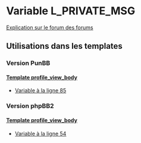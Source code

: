 # Variable L_PRIVATE_MSG
[Explication sur le forum des forums](http://forum.forumactif.com/t294113-listing-des-variables#L_PRIVATE_MSG)

## Utilisations dans les templates

### Version PunBB

#### [Template profile_view_body](punbb/profile_view_body.md)
* [Variable à la ligne 85](../punbb/profile_view_body.tpl#L85)

### Version phpBB2

#### [Template profile_view_body](subsilver/profile_view_body.md)
* [Variable à la ligne 54](../subsilver/profile_view_body.tpl#L54)
